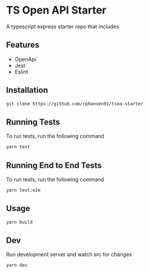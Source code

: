 
# TS Open API Starter

A typescript express starter repo that includes




## Features

- OpenApi
- Jest
- Eslint

## Installation

```bash
git clone https://github.com/rphansen91/tsoa-starter
```
    
## Running Tests

To run tests, run the following command

```bash
yarn test
```


## Running End to End Tests

To run tests, run the following command

```bash
yarn test:e2e
```


## Usage

```bash
yarn build
```


## Dev

Run development server and watch src for changes

```bash
yarn dev
```
